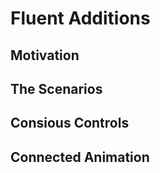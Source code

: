 # Fluent Additions

## Motivation


## The Scenarios


## Consious Controls


## Connected Animation
